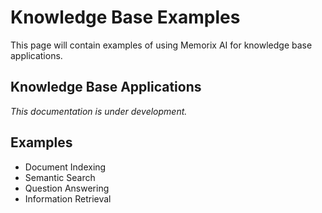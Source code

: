 # Knowledge Base Examples

This page will contain examples of using Memorix AI for knowledge base applications.

## Knowledge Base Applications

*This documentation is under development.*

## Examples

- Document Indexing
- Semantic Search
- Question Answering
- Information Retrieval 